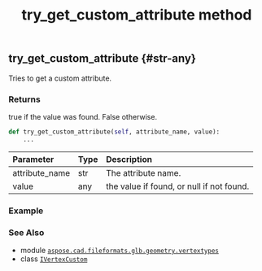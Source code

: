 ﻿---
title: try_get_custom_attribute method
second_title: Aspose.CAD for Python via .NET API References
description: 
type: docs
weight: 50
url: /python-net/aspose.cad.fileformats.glb.geometry.vertextypes/ivertexcustom/try_get_custom_attribute/
is_root: false
---

## try_get_custom_attribute {#str-any}

Tries to get a custom attribute.


### Returns 


true if the value was found. False otherwise.


```python
def try_get_custom_attribute(self, attribute_name, value):
    ...
```


| Parameter | Type | Description |
| :- | :- | :- |
| attribute_name | str | The attribute name. |
| value | any | the value if found, or null if not found. |

### Example 






### See Also
* module [`aspose.cad.fileformats.glb.geometry.vertextypes`](../../)
* class [`IVertexCustom`](/cad/python-net/aspose.cad.fileformats.glb.geometry.vertextypes/ivertexcustom)
